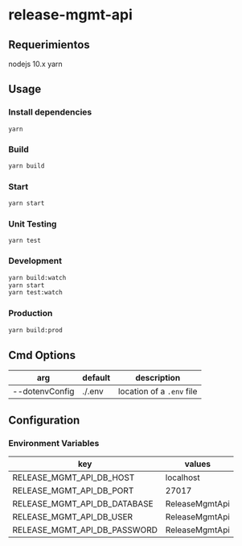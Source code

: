 # release-mgmt-api

## Requerimientos

nodejs 10.x
yarn

## Usage

### Install dependencies

`yarn`

### Build

```bash
yarn build
```

### Start

```bash
yarn start
```

### Unit Testing

```
yarn test
```

### Development

```bash
yarn build:watch
yarn start
yarn test:watch
```

### Production

```bash
yarn build:prod
```

## Cmd Options

| arg            | default | description               |
| -------------- | ------- | ------------------------- |
| --dotenvConfig | ./.env  | location of a `.env` file |

## Configuration

### Environment Variables

| key                          | values         |
| ---------------------------- | -------------- |
| RELEASE_MGMT_API_DB_HOST     | localhost      |
| RELEASE_MGMT_API_DB_PORT     | 27017          |
| RELEASE_MGMT_API_DB_DATABASE | ReleaseMgmtApi |
| RELEASE_MGMT_API_DB_USER     | ReleaseMgmtApi |
| RELEASE_MGMT_API_DB_PASSWORD | ReleaseMgmtApi |
